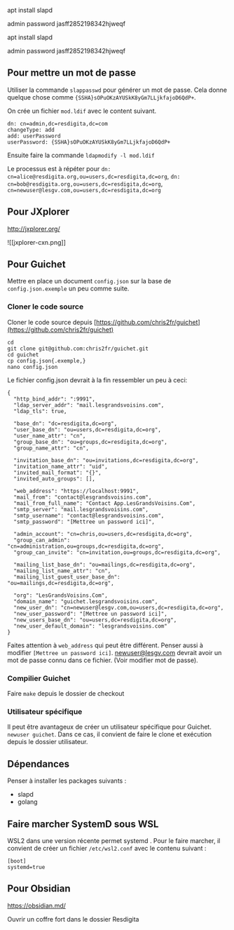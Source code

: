 apt install slapd

admin password
jasff2852198342hjweqf

apt install slapd

admin password
jasff2852198342hjweqf

## Pour mettre un mot de passe

Utiliser la commande `slappasswd` pour générer un mot de passe. Cela donne quelque chose comme `{SSHA}sOPuOKzAYUSkK8yGm7LLjkfajoD6QdP+`.

On crée un fichier `mod.ldif` avec le content suivant.

```
dn: cn=admin,dc=resdigita,dc=com
changeType: add
add: userPassword
userPassword: {SSHA}sOPuOKzAYUSkK8yGm7LLjkfajoD6QdP+
```

Ensuite faire la commande `ldapmodify -l mod.ldif`

Le processus est à répéter pour `dn: cn=alice@resdigita.org,ou=users,dc=resdigita,dc=org`, `dn: cn=bob@resdigita.org,ou=users,dc=resdigita,dc=org`, `cn=newuser@lesgv.com,ou=users,dc=resdigita,dc=org`

## Pour JXplorer


http://jxplorer.org/


![[jxplorer-cxn.png]]

## Pour Guichet

Mettre en place un document `config.json` sur la base de `config.json.exemple` un peu comme suite.

### Cloner le code source

Cloner le code source depuis [https://github.com/chris2fr/guichet](https://github.com/chris2fr/guichet)

```
cd
git clone git@github.com:chris2fr/guichet.git
cd guichet 
cp config.json{.exemple,}
nano config.json
```

Le fichier config.json devrait à la fin ressembler un peu à ceci:

```
{
  "http_bind_addr": ":9991",
  "ldap_server_addr": "mail.lesgrandsvoisins.com",
  "ldap_tls": true,

  "base_dn": "dc=resdigita,dc=org",
  "user_base_dn": "ou=users,dc=resdigita,dc=org",
  "user_name_attr": "cn",
  "group_base_dn": "ou=groups,dc=resdigita,dc=org",
  "group_name_attr": "cn",

  "invitation_base_dn": "ou=invitations,dc=resdigita,dc=org",
  "invitation_name_attr": "uid",
  "invited_mail_format": "{}",
  "invited_auto_groups": [],

  "web_address": "https://localhost:9991",
  "mail_from": "contact@lesgrandsvoisins.com",
  "mail_from_full_name": "Contact App.LesGrandsVoisins.Com",
  "smtp_server": "mail.lesgrandsvoisins.com",
  "smtp_username": "contact@lesgrandsvoisins.com",
  "smtp_password": "[Mettree un password ici]",

  "admin_account": "cn=chris,ou=users,dc=resdigita,dc=org",
  "group_can_admin": "cn=administration,ou=groups,dc=resdigita,dc=org",
  "group_can_invite": "cn=invitation,ou=groups,dc=resdigita,dc=org",

  "mailing_list_base_dn": "ou=mailings,dc=resdigita,dc=org",
  "mailing_list_name_attr": "cn",
  "mailing_list_guest_user_base_dn": "ou=mailings,dc=resdigita,dc=org",

  "org": "LesGrandsVoisins.Com",
  "domain_name": "guichet.lesgrandsvoisins.com",
  "new_user_dn": "cn=newuser@lesgv.com,ou=users,dc=resdigita,dc=org",
  "new_user_password": "[Mettree un password ici]",
  "new_users_base_dn": "ou=users,dc=resdigita,dc=org",
  "new_user_default_domain": "lesgrandsvoisins.com"
}
```

Faites attention à `web_address` qui peut être différent. Penser aussi à modifier `[Mettree un password ici]`. newuser@lesgv.com devrait avoir un mot de passe connu dans ce fichier. (Voir modifier mot de passe).

### Compilier Guichet

Faire `make` depuis le dossier de checkout

### Utilisateur spécifique 

Il peut être avantageux de créer un utilisateur spécifique pour Guichet. `newuser guichet`. Dans ce cas, il convient de faire le clone et exécution depuis le dossier utilisateur. 

## Dépendances

Penser à installer les packages suivants :

- slapd
- golang

## Faire marcher SystemD sous WSL

WSL2 dans une version récente permet systemd . Pour le faire marcher, il convient de créer un fichier `/etc/wsl2.conf` avec le contenu suivant :

```
[boot]
systemd=true
```
## Pour Obsidian

https://obsidian.md/

Ouvrir un coffre fort dans le dossier Resdigita